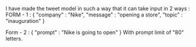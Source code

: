 I have made the tweet model in such a way that it can take input in 2 ways :
FORM - 1 : 
{
    "company" : "Nike",
    "message" : "opening a store",
    "topic" : "inauguration"
}

Form - 2 : 
{
     "prompt" : "Nike is going to open"
}
With prompt limit of "80" letters.